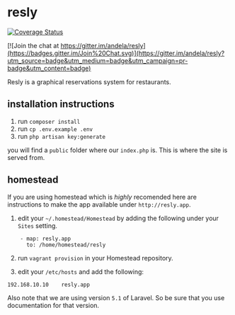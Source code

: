 # resly
[![Coverage Status](https://coveralls.io/repos/andela/resly/badge.svg?branch=develop&service=github)](https://coveralls.io/github/andela/resly?branch=develop)

[![Join the chat at https://gitter.im/andela/resly](https://badges.gitter.im/Join%20Chat.svg)](https://gitter.im/andela/resly?utm_source=badge&utm_medium=badge&utm_campaign=pr-badge&utm_content=badge)

Resly is a graphical reservations system for restaurants.

## installation instructions

1. run `composer install`
2. run `cp .env.example .env`
3. run `php artisan key:generate`

you will find a `public` folder where our `index.php` is.
This is where the site is served from.


## homestead

If you are using homestead which is *highly* recomended here
are instructions to make the app available under `http://resly.app`.

1. edit your `~/.homestead/Homestead` by adding the following under your `Sites` setting.
```
    - map: resly.app
      to: /home/homestead/resly
```
2. run `vagrant provision` in your Homestead repository.

3. edit your `/etc/hosts` and add the following:
```
192.168.10.10    resly.app
```

Also note that we are using version `5.1` of Laravel. So be sure that you use documentation
for that version.